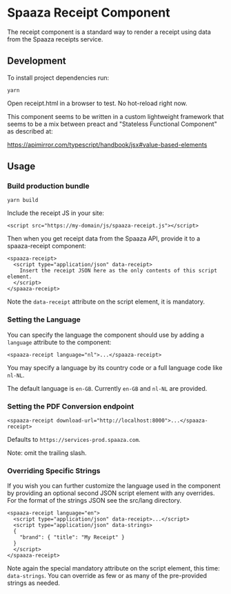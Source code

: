 # Spaaza Receipt Component

The receipt component is a standard way to render a receipt using data from the Spaaza receipts service.

## Development

To install project dependencies run:

``` yarn ```

Open receipt.html in a browser to test. No hot-reload right now.

This component seems to be written in a custom lightweight framework that seems to be
a mix between preact and "Stateless Functional Component" as described at:

https://apimirror.com/typescript/handbook/jsx#value-based-elements

## Usage

### Build production bundle

``` yarn build ```

Include the receipt JS in your site:

``` <script src="https://my-domain/js/spaaza-receipt.js"></script> ```

Then when you get receipt data from the Spaaza API, provide it to a spaaza-receipt component:

```
<spaaza-receipt>
  <script type="application/json" data-receipt>
    Insert the receipt JSON here as the only contents of this script element.
  </script>
</spaaza-receipt>
```

Note the `data-receipt` attribute on the script element, it is mandatory.

### Setting the Language

You can specify the language the component should use by adding a `language` attribute to the component:

```
<spaaza-receipt language="nl">...</spaaza-receipt>
```

You may specify a language by its country code or a full language code like `nl-NL`.

The default language is `en-GB`. Currently `en-GB` and `nl-NL` are provided.

### Setting the PDF Conversion endpoint

```
<spaaza-receipt download-url="http://localhost:8000">...</spaaza-receipt>
```

Defaults to `https://services-prod.spaaza.com`.

Note: omit the trailing slash.

### Overriding Specific Strings

If you wish you can further customize the language used in the component by providing an optional second
JSON script element with any overrides. For the format of the strings JSON see the src/lang directory.

```
<spaaza-receipt language="en">
  <script type="application/json" data-receipt>...</script>
  <script type="application/json" data-strings>
  {
    "brand": { "title": "My Receipt" }
  }
  </script>
</spaaza-receipt>
```

Note again the special mandatory attribute on the script element, this time: `data-strings`.
You can override as few or as many of the pre-provided strings as needed.
